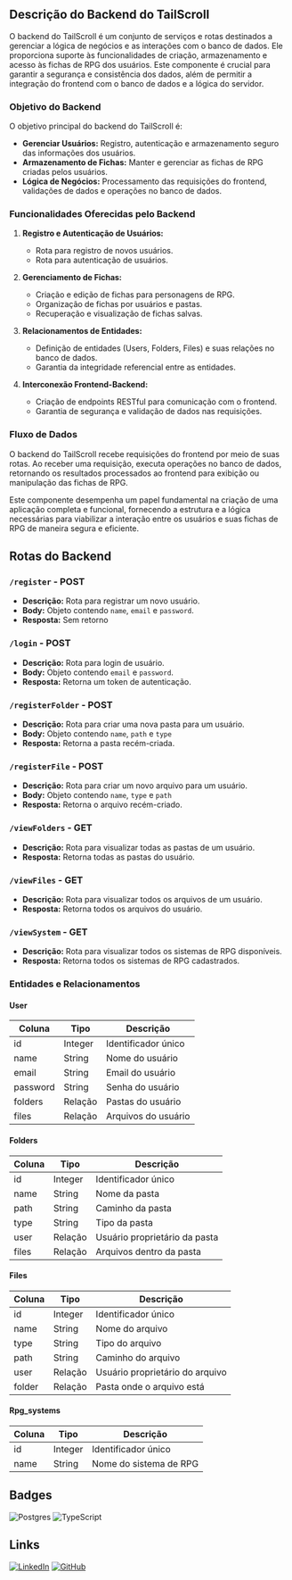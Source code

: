 ## Descrição do Backend do TailScroll

O backend do TailScroll é um conjunto de serviços e rotas destinados a gerenciar a lógica de negócios e as interações com o banco de dados. Ele proporciona suporte às funcionalidades de criação, armazenamento e acesso às fichas de RPG dos usuários. Este componente é crucial para garantir a segurança e consistência dos dados, além de permitir a integração do frontend com o banco de dados e a lógica do servidor.

### Objetivo do Backend
O objetivo principal do backend do TailScroll é:

- **Gerenciar Usuários:** Registro, autenticação e armazenamento seguro das informações dos usuários.
- **Armazenamento de Fichas:** Manter e gerenciar as fichas de RPG criadas pelos usuários.
- **Lógica de Negócios:** Processamento das requisições do frontend, validações de dados e operações no banco de dados.

### Funcionalidades Oferecidas pelo Backend
1. **Registro e Autenticação de Usuários:**
   - Rota para registro de novos usuários.
   - Rota para autenticação de usuários.

2. **Gerenciamento de Fichas:**
   - Criação e edição de fichas para personagens de RPG.
   - Organização de fichas por usuários e pastas.
   - Recuperação e visualização de fichas salvas.

3. **Relacionamentos de Entidades:**
   - Definição de entidades (Users, Folders, Files) e suas relações no banco de dados.
   - Garantia da integridade referencial entre as entidades.

4. **Interconexão Frontend-Backend:**
   - Criação de endpoints RESTful para comunicação com o frontend.
   - Garantia de segurança e validação de dados nas requisições.

### Fluxo de Dados
O backend do TailScroll recebe requisições do frontend por meio de suas rotas. Ao receber uma requisição, executa operações no banco de dados, retornando os resultados processados ao frontend para exibição ou manipulação das fichas de RPG.

Este componente desempenha um papel fundamental na criação de uma aplicação completa e funcional, fornecendo a estrutura e a lógica necessárias para viabilizar a interação entre os usuários e suas fichas de RPG de maneira segura e eficiente.

## Rotas do Backend

### `/register` - POST
- **Descrição:** Rota para registrar um novo usuário.
- **Body:** Objeto contendo `name`, `email` e `password`.
- **Resposta:** Sem retorno

### `/login` - POST
- **Descrição:** Rota para login de usuário.
- **Body:** Objeto contendo `email` e `password`.
- **Resposta:** Retorna um token de autenticação.

### `/registerFolder` - POST
- **Descrição:** Rota para criar uma nova pasta para um usuário.
- **Body:** Objeto contendo `name`, `path` e `type` 
- **Resposta:** Retorna a pasta recém-criada.

### `/registerFile` - POST
- **Descrição:** Rota para criar um novo arquivo para um usuário.
- **Body:** Objeto contendo `name`, `type` e `path`
- **Resposta:** Retorna o arquivo recém-criado.

### `/viewFolders` - GET
- **Descrição:** Rota para visualizar todas as pastas de um usuário.
- **Resposta:** Retorna todas as pastas do usuário.

### `/viewFiles` - GET
- **Descrição:** Rota para visualizar todos os arquivos de um usuário.
- **Resposta:** Retorna todos os arquivos do usuário.

### `/viewSystem` - GET
- **Descrição:** Rota para visualizar todos os sistemas de RPG disponíveis.
- **Resposta:** Retorna todos os sistemas de RPG cadastrados.

### Entidades e Relacionamentos

#### User
| Coluna   | Tipo     | Descrição                     |
|----------|----------|-------------------------------|
| id       | Integer  | Identificador único           |
| name     | String   | Nome do usuário               |
| email    | String   | Email do usuário              |
| password | String   | Senha do usuário              |
| folders  | Relação  | Pastas do usuário             |
| files    | Relação  | Arquivos do usuário           |

#### Folders
| Coluna   | Tipo     | Descrição                       |
|----------|----------|---------------------------------|
| id       | Integer  | Identificador único             |
| name     | String   | Nome da pasta                   |
| path     | String   | Caminho da pasta                |
| type     | String   | Tipo da pasta                   |
| user     | Relação  | Usuário proprietário da pasta   |
| files    | Relação  | Arquivos dentro da pasta        |

#### Files
| Coluna   | Tipo     | Descrição                         |
|----------|----------|-----------------------------------|
| id       | Integer  | Identificador único               |
| name     | String   | Nome do arquivo                   |
| type     | String   | Tipo do arquivo                   |
| path     | String   | Caminho do arquivo                |
| user     | Relação  | Usuário proprietário do arquivo   |
| folder   | Relação  | Pasta onde o arquivo está         |

#### Rpg_systems
| Coluna   | Tipo     | Descrição                 |
|----------|----------|---------------------------|
| id       | Integer  | Identificador único       |
| name     | String   | Nome do sistema de RPG    |

## Badges
![Postgres](https://img.shields.io/badge/postgres-%23316192.svg?style=for-the-badge&logo=postgresql&logoColor=white)
![TypeScript](https://img.shields.io/badge/typescript-%23007ACC.svg?style=for-the-badge&logo=typescript&logoColor=white)

## Links

[![LinkedIn](https://img.shields.io/badge/linkedin-%230077B5.svg?style=for-the-badge&logo=linkedin&logoColor=white)](https://www.linkedin.com/in/viniciusfialhu/)
[![GitHub](https://img.shields.io/badge/github-%23121011.svg?style=for-the-badge&logo=github&logoColor=white)](https://github.com/ViniciusFialhus/TailScroll---Back-End---/)
